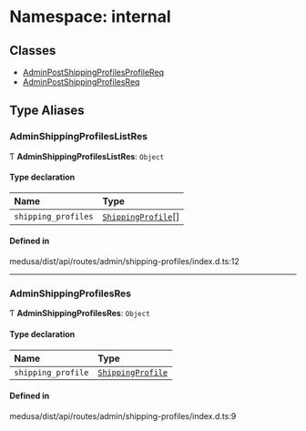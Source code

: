 # Namespace: internal

## Classes

- [AdminPostShippingProfilesProfileReq](../classes/internal-24.AdminPostShippingProfilesProfileReq.md)
- [AdminPostShippingProfilesReq](../classes/internal-24.AdminPostShippingProfilesReq.md)

## Type Aliases

### AdminShippingProfilesListRes

Ƭ **AdminShippingProfilesListRes**: `Object`

#### Type declaration

| Name | Type |
| :------ | :------ |
| `shipping_profiles` | [`ShippingProfile`](../classes/internal.ShippingProfile.md)[] |

#### Defined in

medusa/dist/api/routes/admin/shipping-profiles/index.d.ts:12

___

### AdminShippingProfilesRes

Ƭ **AdminShippingProfilesRes**: `Object`

#### Type declaration

| Name | Type |
| :------ | :------ |
| `shipping_profile` | [`ShippingProfile`](../classes/internal.ShippingProfile.md) |

#### Defined in

medusa/dist/api/routes/admin/shipping-profiles/index.d.ts:9
